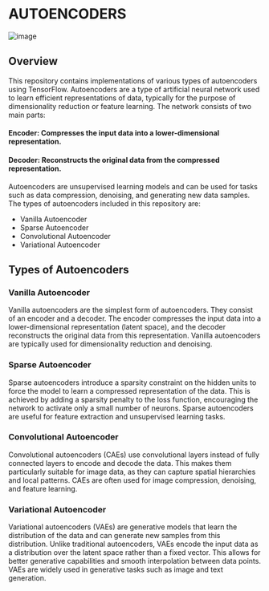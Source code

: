 # AUTOENCODERS
![image](https://github.com/mokasp/atlas-machine_learning/assets/125315163/790443bb-37f5-43a4-bfa4-1caad81b4b9c)

## Overview
This repository contains implementations of various types of autoencoders using TensorFlow. Autoencoders are a type of artificial neural network used to learn efficient representations of data, typically for the purpose of dimensionality reduction or feature learning. The network consists of two main parts:

#### Encoder: Compresses the input data into a lower-dimensional representation.
#### Decoder: Reconstructs the original data from the compressed representation.

Autoencoders are unsupervised learning models and can be used for tasks such as data compression, denoising, and generating new data samples. The types of autoencoders included in this repository are:

- Vanilla Autoencoder
- Sparse Autoencoder
- Convolutional Autoencoder
- Variational Autoencoder
## Types of Autoencoders
### Vanilla Autoencoder
Vanilla autoencoders are the simplest form of autoencoders. They consist of an encoder and a decoder. The encoder compresses the input data into a lower-dimensional representation (latent space), and the decoder reconstructs the original data from this representation. Vanilla autoencoders are typically used for dimensionality reduction and denoising.

### Sparse Autoencoder
Sparse autoencoders introduce a sparsity constraint on the hidden units to force the model to learn a compressed representation of the data. This is achieved by adding a sparsity penalty to the loss function, encouraging the network to activate only a small number of neurons. Sparse autoencoders are useful for feature extraction and unsupervised learning tasks.

### Convolutional Autoencoder
Convolutional autoencoders (CAEs) use convolutional layers instead of fully connected layers to encode and decode the data. This makes them particularly suitable for image data, as they can capture spatial hierarchies and local patterns. CAEs are often used for image compression, denoising, and feature learning.

### Variational Autoencoder
Variational autoencoders (VAEs) are generative models that learn the distribution of the data and can generate new samples from this distribution. Unlike traditional autoencoders, VAEs encode the input data as a distribution over the latent space rather than a fixed vector. This allows for better generative capabilities and smooth interpolation between data points. VAEs are widely used in generative tasks such as image and text generation.
